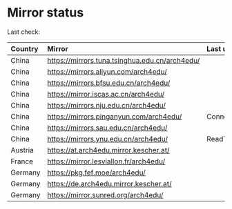 <script src="./time.js"></script>
# Mirror status
Last check: <script type="text/javascript">localize(1679847801.0538497);</script>

|Country|Mirror|Last update|
|:------|:-----|:----------|
|China|https://mirrors.tuna.tsinghua.edu.cn/arch4edu/|<script type="text/javascript">localize(1679811761);</script>|
|China|https://mirrors.aliyun.com/arch4edu/|<script type="text/javascript">localize(1679768955);</script>|
|China|https://mirrors.bfsu.edu.cn/arch4edu/|<script type="text/javascript">localize(1679811761);</script>|
|China|https://mirror.iscas.ac.cn/arch4edu/|<script type="text/javascript">localize(1679811761);</script>|
|China|https://mirrors.nju.edu.cn/arch4edu/|<script type="text/javascript">localize(1679811761);</script>|
|China|https://mirrors.pinganyun.com/arch4edu/|ConnectionError|
|China|https://mirrors.sau.edu.cn/arch4edu/|<script type="text/javascript">localize(1673850842);</script>|
|China|https://mirrors.ynu.edu.cn/arch4edu/|ReadTimeout|
|Austria|https://at.arch4edu.mirror.kescher.at/|<script type="text/javascript">localize(1679811761);</script>|
|France|https://mirror.lesviallon.fr/arch4edu/|<script type="text/javascript">localize(1679811761);</script>|
|Germany|https://pkg.fef.moe/arch4edu/|<script type="text/javascript">localize(1679811761);</script>|
|Germany|https://de.arch4edu.mirror.kescher.at/|<script type="text/javascript">localize(1679811761);</script>|
|Germany|https://mirror.sunred.org/arch4edu/|<script type="text/javascript">localize(1679811761);</script>|

<script src="./tablefilter/tablefilter.js"></script>
<script src="./table.js"></script>